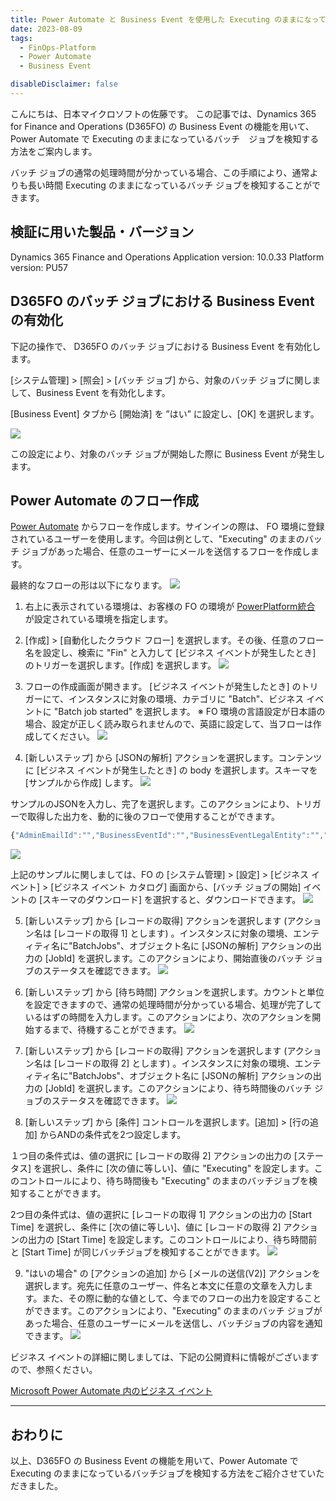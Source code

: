 ```yaml
---
title: Power Automate と Business Event を使用した Executing のままになっているバッチジョブの検知方法
date: 2023-08-09
tags:
  - FinOps-Platform
  - Power Automate
  - Business Event

disableDisclaimer: false
---
```


こんにちは、日本マイクロソフトの佐藤です。
この記事では、Dynamics 365 for Finance and Operations (D365FO) の Business Event の機能を用いて、Power Automate で Executing のままになっているバッチ　ジョブを検知する方法をご案内します。

バッチ ジョブの通常の処理時間が分かっている場合、この手順により、通常よりも長い時間 Executing のままになっているバッチ ジョブを検知することができます。  

<!-- more -->
## 検証に用いた製品・バージョン
Dynamics 365 Finance and Operations
Application version: 10.0.33
Platform version: PU57

## D365FO のバッチ ジョブにおける Business Event の有効化
下記の操作で、 D365FO のバッチ ジョブにおける Business Event を有効化します。

[システム管理] > [照会] > [バッチ ジョブ] から、対象のバッチ ジョブに関しまして、Business Event を有効化します。

[Business Event] タブから [開始済] を ”はい” に設定し、[OK] を選択します。

![](./how-to-executingalert/executingalert01.png)

この設定により、対象のバッチ ジョブが開始した際に Business Event が発生します。

## Power Automate のフロー作成
[Power Automate](https://make.powerautomate.com/) からフローを作成します。サインインの際は、 FO 環境に登録されているユーザーを使用します。今回は例として、"Executing" のままのバッチ ジョブがあった場合、任意のユーザーにメールを送信するフローを作成します。

最終的なフローの形は以下になります。
![](./how-to-executingalert/executingalert12.png)

1. 右上に表示されている環境は、お客様の FO の環境が [PowerPlatform統合](https://learn.microsoft.com/ja-jp/dynamics365/fin-ops-core/dev-itpro/power-platform/enable-power-platform-integration) が設定されている環境を指定します。

2. [作成] > [自動化したクラウド フロー] を選択します。その後、任意のフロー名を設定し、検索に "Fin" と入力して [ビジネス イベントが発生したとき] のトリガーを選択します。[作成] を選択します。
![](./how-to-executingalert/executingalert02.png)

3. フローの作成画面が開きます。 [ビジネス イベントが発生したとき] のトリガーにて、インスタンスに対象の環境、カテゴリに "Batch"、ビジネス イベントに "Batch job started" を選択します。
※ FO 環境の言語設定が日本語の場合、設定が正しく読み取られませんので、英語に設定して、当フローは作成してください。
![](./how-to-executingalert/executingalert03.png)

4. [新しいステップ] から [JSONの解析] アクションを選択します。コンテンツに [ビジネス イベントが発生したとき] の body を選択します。スキーマを [サンプルから作成] します。
![](./how-to-executingalert/executingalert04.png)

サンプルのJSONを入力し、完了を選択します。このアクションにより、トリガーで取得した出力を、動的に後のフローで使用することができます。
```javascript
{"AdminEmailId":"","BusinessEventId":"","BusinessEventLegalEntity":"","ContextRecordSubject":"","ControlNumber":0,"EventId":"","EventTime":"/Date(-2208988800000)/","EventTimeIso8601":"1900-01-01T00:00:00Z","InitiatingUserAADObjectId":"{00000000-0000-0000-0000-000000000000}","JobDescription":"","JobEndUtcDateTime":"/Date(-2208988800000)/","JobExecutedByEmailId":"","JobId":0,"JobOwnerEmailId":"","JobStatus":"","MajorVersion":0,"MinorVersion":0,"ParentContextRecordSubjects":null}
```
![](./how-to-executingalert/executingalert05.png)

上記のサンプルに関しましては、FO の [システム管理] > [設定] > [ビジネス イベント] > [ビジネス イベント カタログ] 画面から、[バッチ ジョブの開始] イベントの [スキーマのダウンロード] を選択すると、ダウンロードできます。
![](./how-to-executingalert/executingalert06.png)

5. [新しいステップ] から [レコードの取得] アクションを選択します (アクション名は [レコードの取得 1] とします) 。インスタンスに対象の環境、エンティティ名に"BatchJobs"、オブジェクト名に [JSONの解析] アクションの出力の [JobId] を選択します。このアクションにより、開始直後のバッチ ジョブのステータスを確認できます。
![](./how-to-executingalert/executingalert07.png)

6. [新しいステップ] から [待ち時間] アクションを選択します。カウントと単位を設定できますので、通常の処理時間が分かっている場合、処理が完了しているはずの時間を入力します。このアクションにより、次のアクションを開始するまで、待機することができます。
![](./how-to-executingalert/executingalert08.png)

7. [新しいステップ] から [レコードの取得] アクションを選択します (アクション名は [レコードの取得 2] とします) 。インスタンスに対象の環境、エンティティ名に"BatchJobs"、オブジェクト名に [JSONの解析] アクションの出力の [JobId] を選択します。このアクションにより、待ち時間後のバッチ ジョブのステータスを確認できます。
![](./how-to-executingalert/executingalert09.png)

8.  [新しいステップ] から [条件] コントロールを選択します。[追加] > [行の追加] からANDの条件式を2つ設定します。

１つ目の条件式は、値の選択に [レコードの取得 2] アクションの出力の [ステータス] を選択し、条件に [次の値に等しい]、値に "Executing" を設定します。このコントロールにより、待ち時間後も "Executing" のままのバッチジョブを検知することができます。

2つ目の条件式は、値の選択に [レコードの取得 1] アクションの出力の [Start Time] を選択し、条件に [次の値に等しい]、値に [レコードの取得 2] アクションの出力の [Start Time] を設定します。このコントロールにより、待ち時間前と [Start Time] が同じバッチジョブを検知することができます。
![](./how-to-executingalert/executingalert10.png)

9. "はいの場合" の [アクションの追加] から [メールの送信(V2)] アクションを選択します。宛先に任意のユーザー、件名と本文に任意の文章を入力します。また、その際に動的な値として、今までのフローの出力を設定することができます。このアクションにより、"Executing" のままのバッチ ジョブがあった場合、任意のユーザーにメールを送信し、バッチジョブの内容を通知できます。
![](./how-to-executingalert/executingalert11.png)

ビジネス イベントの詳細に関しましては、下記の公開資料に情報がございますので、参照ください。

[Microsoft Power Automate 内のビジネス イベント](https://learn.microsoft.com/ja-jp/dynamics365/fin-ops-core/dev-itpro/business-events/business-events-flow)

---
## おわりに  
以上、D365FO の Business Event の機能を用いて、Power Automate で Executing のままになっているバッチジョブを検知する方法をご紹介させていただきました。
